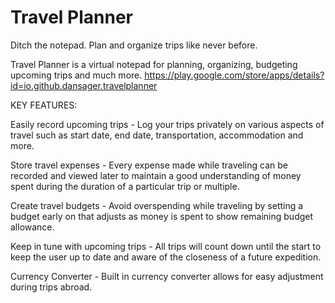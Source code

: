 # Travel Planner
Ditch the notepad. Plan and organize trips like never before.

Travel Planner is a virtual notepad for planning, organizing, budgeting upcoming trips and much more. https://play.google.com/store/apps/details?id=io.github.dansager.travelplanner

KEY FEATURES:

Easily record upcoming trips -
Log your trips privately on various aspects of travel such as start date, end date, transportation, accommodation and more. 

Store travel expenses -
Every expense made while traveling can be recorded and viewed later to maintain a good understanding of money spent during the duration of a particular trip or multiple.

Create travel budgets -
Avoid overspending while traveling by setting a budget early on that adjusts as money is spent to show remaining budget allowance.

Keep in tune with upcoming trips -
All trips will count down until the start to keep the user up to date and aware of the closeness of a future expedition.

Currency Converter -
Built in currency converter allows for easy adjustment during trips abroad.
